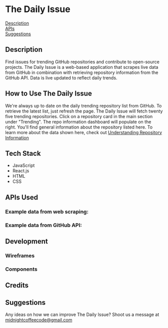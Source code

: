 # The Daily Issue

[Description](#description)
<br>
[APIs](#apis)
<br>
[Suggestions](#Suggestions)

## Description

Find issues for trending GitHub repositories and contribute to open-source projects. The Daily Issue is a web-based application that scrapes live data from GitHub in combination with retrieving repository information from the GitHub API. Data is live updated to reflect daily trends.

## How to Use The Daily Issue

We're always up to date on the daily trending repository list from GitHub. To retrieve the latest list, just refresh the page. The Daily Issue will fetch twenty five trending repositories. Click on a repository card in the main section under "Trending". The repo information dashboard will populate on the right. You'll find general information about the repository listed here. To learn more about the data shown here, check out [Understanding Repository Information](#Understanding-Repository-Information)

## Tech Stack

- JavaScript
- React.js
- HTML
- CSS

## APIs Used

### Example data from web scraping:

### Example data from GitHub API:

## Development

### Wireframes

### Components

## Credits

## Suggestions

Any ideas on how we can improve The Daily Issue? Shoot us a message at <midnightcoffeecode@gmail.com>
